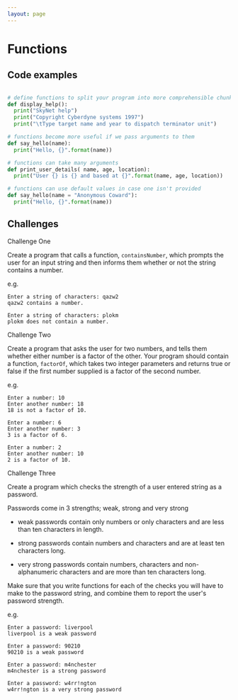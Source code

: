 ```yaml
---
layout: page
---
```


# Functions

## Code examples

```python

# define functions to split your program into more comprehensible chunks
def display_help():
  print("SkyNet help")
  print("Copyright Cyberdyne systems 1997")
  print("\tType target name and year to dispatch terminator unit")

# functions become more useful if we pass arguments to them
def say_hello(name):
  print("Hello, {}".format(name))

# functions can take many arguments
def print_user_details( name, age, location):
  print("User {} is {} and based at {}".format(name, age, location))

# functions can use default values in case one isn't provided
def say_hello(name = "Anonymous Coward"):
  print("Hello, {}".format(name))

```


## Challenges

<div class="card-panel flow-text" markdown="1">
<p class="card-title">Challenge One</p>

Create a program that calls a function, `containsNumber`, which prompts the user for an input
string and then informs them whether or not the string contains a number.

e.g.

```
Enter a string of characters: qazw2
qazw2 contains a number.

Enter a string of characters: plokm
plokm does not contain a number.
```

</div>

<div class="card-panel flow-text" markdown="1">
<p class="card-title">Challenge Two</p>

Create a program that asks the user for two numbers, and tells them whether either number is a factor of the other.
Your program should contain a function, `factorOf`, which takes two integer parameters and returns
true or false if the first number supplied is a factor of the second number.

e.g.

```
Enter a number: 10
Enter another number: 18
18 is not a factor of 10.

Enter a number: 6
Enter another number: 3
3 is a factor of 6.

Enter a number: 2
Enter another number: 10
2 is a factor of 10.

```

</div>

<div class="card-panel flow-text" markdown="1">
<p class="card-title">Challenge Three</p>

Create a program which checks the strength of a user entered string as a password.

Passwords come in 3 strengths; weak, strong and very strong

* weak passwords contain only numbers or only characters and are less than ten characters in length.

* strong passwords contain numbers and characters and are at least ten characters long.

* very strong passwords contain numbers, characters and non-alphanumeric characters
and are more than ten characters long.

Make sure that you write functions for each of the checks you will have to make to the password string,
and combine them to report the user's password strength.

e.g.

```
Enter a password: liverpool
liverpool is a weak password

Enter a password: 90210
90210 is a weak password

Enter a password: m4nchester
m4nchester is a strong password

Enter a password: w4rr!ngton
w4rr!ngton is a very strong password
```

</div>
